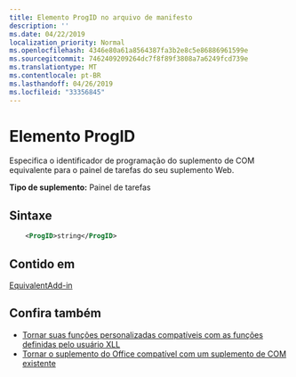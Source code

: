 ```yaml
---
title: Elemento ProgID no arquivo de manifesto
description: ''
ms.date: 04/22/2019
localization_priority: Normal
ms.openlocfilehash: 4346e80a61a8564387fa3b2e8c5e86886961599e
ms.sourcegitcommit: 7462409209264dc7f8f89f3808a7a6249fcd739e
ms.translationtype: MT
ms.contentlocale: pt-BR
ms.lasthandoff: 04/26/2019
ms.locfileid: "33356845"
---
```

# <a name="progid-element"></a>Elemento ProgID

Especifica o identificador de programação do suplemento de COM equivalente para o painel de tarefas do seu suplemento Web.

**Tipo de suplemento:** Painel de tarefas

## <a name="syntax"></a>Sintaxe

```XML
    <ProgID>string</ProgID>  
```

## <a name="contained-in"></a>Contido em

[EquivalentAdd-in](equivalentaddin.md)

## <a name="see-also"></a>Confira também

- [Tornar suas funções personalizadas compatíveis com as funções definidas pelo usuário XLL](../../excel/make-custom-functions-compatible-with-xll-udf.md)
- [Tornar o suplemento do Office compatível com um suplemento de COM existente](../../develop/make-office-add-in-compatible-with-existing-com-add-in.md)